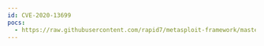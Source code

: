 ```yaml
---
id: CVE-2020-13699
pocs:
  - https://raw.githubusercontent.com/rapid7/metasploit-framework/master/modules/auxiliary/server/teamviewer_uri_smb_redirect.rb
---
```

